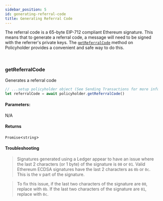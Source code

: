 ```yaml
---
sidebar_position: 5
id: generating-referral-code
title: Generating Referral Code
---
```


The referral code is a 65-byte EIP-712 compliant Ethereum signature. This means that to generate a referral code, a message will need to be signed with the referrer's private keys. The [`getReferralCode`](#getReferralCode) method on Policyholder provides a convenient and safe way to do this.

<br/>

### **getReferralCode**

Generates a referral code

```js
// ...setup policyholder object (See Sending Transactions for more info)
let referralCode = await policyholder.getReferralCode()
```

#### Parameters:

N/A

#### Returns

`Promise`<`string`\>

#### Troubleshooting

> Signatures generated using a Ledger appear to have an issue where the last 2 characters (or 1 byte) of the signature is `00` or `01`. Valid Ethereum ECDSA signatures have the last 2 characters as `0b` or `0c`. This is the v part of the signature.

> To fix this issue, if the last two characters of the signature are `00`, replace with `0b`. If the last two characters of the signature are `01`, replace with `0c`.
